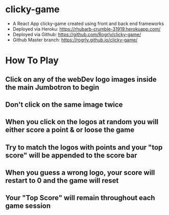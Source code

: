 # clicky-game
* A React App clicky-game created using front and back end frameworks
* Deployed via Heroku: https://rhubarb-crumble-31919.herokuapp.com/
* Deployed via Github: https://github.com/Rogrly/clicky-game/
* Github Master branch: https://rogrly.github.io/clicky-game/

# How To Play 
## Click on any of the webDev logo images inside the main Jumbotron to begin
## Don't click on the same image twice
## When you click on the logos at random you will either score a point & or loose the game
## Try to match the logos with points and your "top score" will be appended to the score bar
## When you guess a wrong logo, your score will restart to 0 and the game will reset
## Your "Top Score" will remain throughout each game session


